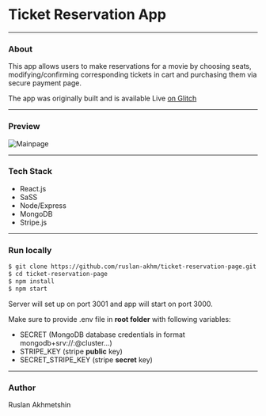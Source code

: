 # Ticket Reservation App
---
### About 
This app allows users to make reservations for a movie by choosing seats, modifying/confirming corresponding tickets in cart and purchasing them via secure payment page.

The app was originally built and is available Live [on Glitch](https://ticket-reservation-page.glitch.me/)

---
### Preview 

![Mainpage](https://cdn.glitch.com/3eeb3b2b-1bb2-49a0-811f-d94dbc022a91%2FTicketsPage.jpg?v=1612730796195)

---
### Tech Stack
  - React.js
  - SaSS
  - Node/Express
  - MongoDB
  - Stripe.js

---

### Run locally
```sh
$ git clone https://github.com/ruslan-akhm/ticket-reservation-page.git
$ cd ticket-reservation-page
$ npm install
$ npm start
```
Server will set up on port 3001 and app will start on port 3000.

Make sure to provide .env file in **root folder** with following variables:
 - SECRET (MongoDB database credentials in format mongodb+srv://<username>:<password>@cluster...)
 - STRIPE_KEY (stripe **public** key)
 - SECRET_STRIPE_KEY (stripe **secret** key)

---
### Author
Ruslan Akhmetshin
